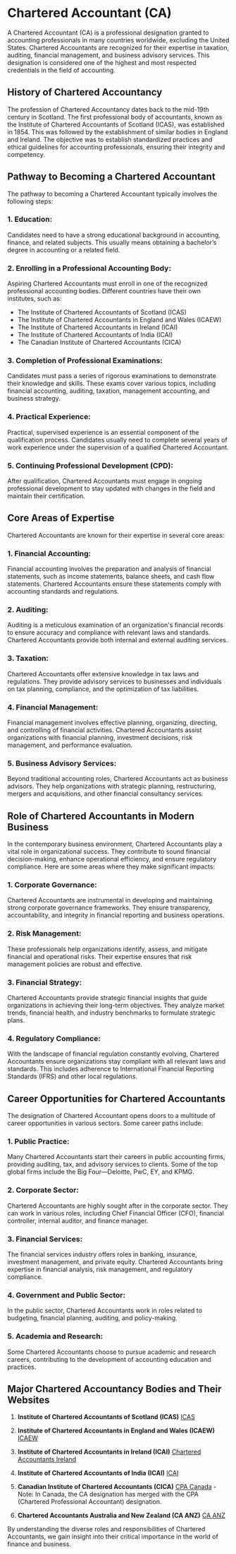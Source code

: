 # Chartered Accountant (CA)

A Chartered Accountant (CA) is a professional designation granted to accounting professionals in many countries worldwide, excluding the United States. Chartered Accountants are recognized for their expertise in taxation, auditing, financial management, and business advisory services. This designation is considered one of the highest and most respected credentials in the field of accounting.

## History of Chartered Accountancy

The profession of Chartered Accountancy dates back to the mid-19th century in Scotland. The first professional body of accountants, known as the Institute of Chartered Accountants of Scotland (ICAS), was established in 1854. This was followed by the establishment of similar bodies in England and Ireland. The objective was to establish standardized practices and ethical guidelines for accounting professionals, ensuring their integrity and competency.

## Pathway to Becoming a Chartered Accountant

The pathway to becoming a Chartered Accountant typically involves the following steps:

### 1. Education:

Candidates need to have a strong educational background in accounting, finance, and related subjects. This usually means obtaining a bachelor’s degree in accounting or a related field.

### 2. Enrolling in a Professional Accounting Body:

Aspiring Chartered Accountants must enroll in one of the recognized professional accounting bodies. Different countries have their own institutes, such as:

- The Institute of Chartered Accountants of Scotland (ICAS)
- The Institute of Chartered Accountants in England and Wales (ICAEW)
- The Institute of Chartered Accountants in Ireland (ICAI)
- The Institute of Chartered Accountants of India (ICAI)
- The Canadian Institute of Chartered Accountants (CICA)

### 3. Completion of Professional Examinations:

Candidates must pass a series of rigorous examinations to demonstrate their knowledge and skills. These exams cover various topics, including financial accounting, auditing, taxation, management accounting, and business strategy.

### 4. Practical Experience:

Practical, supervised experience is an essential component of the qualification process. Candidates usually need to complete several years of work experience under the supervision of a qualified Chartered Accountant.

### 5. Continuing Professional Development (CPD):

After qualification, Chartered Accountants must engage in ongoing professional development to stay updated with changes in the field and maintain their certification.

## Core Areas of Expertise

Chartered Accountants are known for their expertise in several core areas:

### 1. Financial Accounting:
 
Financial accounting involves the preparation and analysis of financial statements, such as income statements, balance sheets, and cash flow statements. Chartered Accountants ensure these statements comply with accounting standards and regulations.

### 2. Auditing:

Auditing is a meticulous examination of an organization's financial records to ensure accuracy and compliance with relevant laws and standards. Chartered Accountants provide both internal and external auditing services.

### 3. Taxation:

Chartered Accountants offer extensive knowledge in tax laws and regulations. They provide advisory services to businesses and individuals on tax planning, compliance, and the optimization of tax liabilities.

### 4. Financial Management:

Financial management involves effective planning, organizing, directing, and controlling of financial activities. Chartered Accountants assist organizations with financial planning, investment decisions, risk management, and performance evaluation.

### 5. Business Advisory Services:

Beyond traditional accounting roles, Chartered Accountants act as business advisors. They help organizations with strategic planning, restructuring, mergers and acquisitions, and other financial consultancy services.

## Role of Chartered Accountants in Modern Business

In the contemporary business environment, Chartered Accountants play a vital role in organizational success. They contribute to sound financial decision-making, enhance operational efficiency, and ensure regulatory compliance. Here are some areas where they make significant impacts:

### 1. Corporate Governance:

Chartered Accountants are instrumental in developing and maintaining strong corporate governance frameworks. They ensure transparency, accountability, and integrity in financial reporting and business operations.

### 2. Risk Management:

These professionals help organizations identify, assess, and mitigate financial and operational risks. Their expertise ensures that risk management policies are robust and effective.

### 3. Financial Strategy:

Chartered Accountants provide strategic financial insights that guide organizations in achieving their long-term objectives. They analyze market trends, financial health, and industry benchmarks to formulate strategic plans.

### 4. Regulatory Compliance:

With the landscape of financial regulation constantly evolving, Chartered Accountants ensure organizations stay compliant with all relevant laws and standards. This includes adherence to International Financial Reporting Standards (IFRS) and other local regulations.

## Career Opportunities for Chartered Accountants

The designation of Chartered Accountant opens doors to a multitude of career opportunities in various sectors. Some career paths include:

### 1. Public Practice:

Many Chartered Accountants start their careers in public accounting firms, providing auditing, tax, and advisory services to clients. Some of the top global firms include the Big Four—Deloitte, PwC, EY, and KPMG.

### 2. Corporate Sector:

Chartered Accountants are highly sought after in the corporate sector. They can work in various roles, including Chief Financial Officer (CFO), financial controller, internal auditor, and finance manager.

### 3. Financial Services:

The financial services industry offers roles in banking, insurance, investment management, and private equity. Chartered Accountants bring expertise in financial analysis, risk management, and regulatory compliance.

### 4. Government and Public Sector:

In the public sector, Chartered Accountants work in roles related to budgeting, financial planning, auditing, and policy-making.

### 5. Academia and Research:

Some Chartered Accountants choose to pursue academic and research careers, contributing to the development of accounting education and practices.

## Major Chartered Accountancy Bodies and Their Websites

1. **Institute of Chartered Accountants of Scotland (ICAS)**
   [ICAS](https://www.icas.com/)

2. **Institute of Chartered Accountants in England and Wales (ICAEW)**
   [ICAEW](https://www.icaew.com/)

3. **Institute of Chartered Accountants in Ireland (ICAI)**
   [Chartered Accountants Ireland](https://www.charteredaccountants.ie/)

4. **Institute of Chartered Accountants of India (ICAI)**
   [ICAI](https://www.icai.org/)

5. **Canadian Institute of Chartered Accountants (CICA)**
   [CPA Canada](https://www.cpacanada.ca/) - Note: In Canada, the CA designation has merged with the CPA (Chartered Professional Accountant) designation.

6. **Chartered Accountants Australia and New Zealand (CA ANZ)**
   [CA ANZ](https://www.charteredaccountantsanz.com/)

By understanding the diverse roles and responsibilities of Chartered Accountants, we gain insight into their critical importance in the world of finance and business.